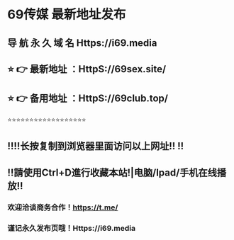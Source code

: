 # 69传媒 最新地址发布 
## 导 航 永 久 域 名  Https://i69.media
## ⭐️ 👉 最新地址 ：HttpS://69sex.site/
## ⭐️ 👉 备用地址 ：HttpS://69club.top/
⭐️⭐️⭐️⭐️⭐️⭐️⭐️⭐️⭐️⭐️⭐️⭐️⭐️⭐️⭐️⭐️⭐️⭐️
## ‼️‼️长按复制到浏览器里面访问以上网址‼️  ‼️
## ‼️請使用Ctrl+D進行收藏本站!|电脑/Ipad/手机在线播放‼️
### 欢迎洽谈商务合作！https://t.me/
### 谨记永久发布页哦！Https://i69.media
